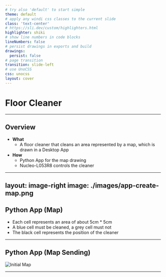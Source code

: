 ```yaml
---
# try also 'default' to start simple
theme: default
# apply any windi css classes to the current slide
class: 'text-center'
# https://sli.dev/custom/highlighters.html
highlighter: shiki
# show line numbers in code blocks
lineNumbers: false
# persist drawings in exports and build
drawings:
  persist: false
# page transition
transition: slide-left
# use UnoCSS
css: unocss
layout: cover
---
```


# Floor Cleaner

---

## Overview

<div v-clicks>

  - **What** 
    * A floor cleaner that cleans an area represented by a map, which is drawn in a Desktop App
  - **How**
    * Python App for the map drawing
    * Nucleo-L053R8 controls the cleaner
</div>

---
layout: image-right
image: ./images/app-create-map.png
---

## Python App (Map)

- Each cell represents an area of about 5cm * 5cm 
- A blue cell must be cleaned, a grey cell must not
- The black cell represents the position of the cleaner

---

## Python App (Map Sending)

<div class="grid grid-row-2 grid-col-5">

  ![Initial Map](/images/initial-map.png)

  <material-symbols-arrow-right-alt-rounded />

</div>

---

